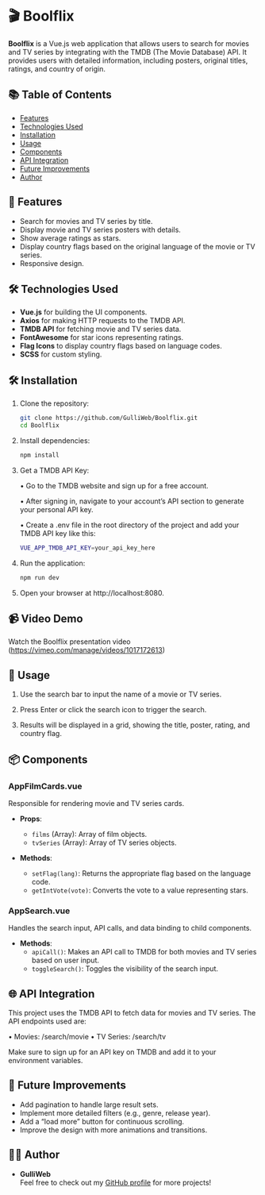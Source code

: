 # 🎬 Boolflix

**Boolflix** is a Vue.js web application that allows users to search for movies and TV series by integrating with the TMDB (The Movie Database) API. It provides users with detailed information, including posters, original titles, ratings, and country of origin.

## 📚 Table of Contents

- [Features](#features)
- [Technologies Used](#technologies-used)
- [Installation](#installation)
- [Usage](#usage)
- [Components](#components)
- [API Integration](#api-integration)
- [Future Improvements](#future-improvements)
- [Author](#author)

## 🚀 Features

- Search for movies and TV series by title.
- Display movie and TV series posters with details.
- Show average ratings as stars.
- Display country flags based on the original language of the movie or TV series.
- Responsive design.

## 🛠️ Technologies Used

- **Vue.js** for building the UI components.
- **Axios** for making HTTP requests to the TMDB API.
- **TMDB API** for fetching movie and TV series data.
- **FontAwesome** for star icons representing ratings.
- **Flag Icons** to display country flags based on language codes.
- **SCSS** for custom styling.

## 🛠️ Installation

1. Clone the repository:
   ```bash
   git clone https://github.com/GulliWeb/Boolflix.git
   cd Boolflix

2. Install dependencies:
   ```bash
   npm install

3. Get a TMDB API Key:
   
	•	Go to the TMDB website and sign up for a free account.

	•	After signing in, navigate to your account’s API section to generate your personal API key.

	•	Create a .env file in the root directory of the project and add your TMDB API key like this:
    ```bash
    VUE_APP_TMDB_API_KEY=your_api_key_here

5. Run the application:
   ```bash
   npm run dev

6.	Open your browser at http://localhost:8080.

## 📹 Video Demo

Watch the Boolflix presentation video (https://vimeo.com/manage/videos/1017172613)

## 🎯 Usage

  1. Use the search bar to input the name of a movie or TV series.		
  
  2. Press Enter or click the search icon to trigger the search.

  3. Results will be displayed in a grid, showing the title, poster, rating, and country flag.

## 📦 Components

### **AppFilmCards.vue**
Responsible for rendering movie and TV series cards.

- **Props**:
  - `films` (Array): Array of film objects.
  - `tvSeries` (Array): Array of TV series objects.

- **Methods**:
  - `setFlag(lang)`: Returns the appropriate flag based on the language code.
  - `getIntVote(vote)`: Converts the vote to a value representing stars.

### **AppSearch.vue**
Handles the search input, API calls, and data binding to child components.

- **Methods**:
  - `apiCall()`: Makes an API call to TMDB for both movies and TV series based on user input.
  - `toggleSearch()`: Toggles the visibility of the search input.

## 🌐 API Integration

This project uses the TMDB API to fetch data for movies and TV series. The API endpoints used are:

  •	Movies: /search/movie
	•	TV Series: /search/tv

Make sure to sign up for an API key on TMDB and add it to your environment variables.

## 🚀 Future Improvements

- Add pagination to handle large result sets.
- Implement more detailed filters (e.g., genre, release year).
- Add a “load more” button for continuous scrolling.
- Improve the design with more animations and transitions.

## 👨‍💻 Author

- **GulliWeb**  
  Feel free to check out my [GitHub profile](https://github.com/GulliWeb) for more projects!

